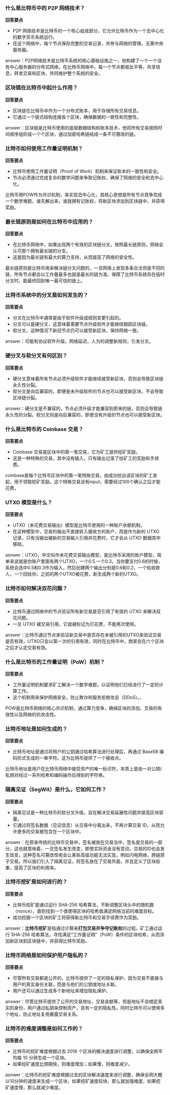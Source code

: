 
### 什么是比特币中的 P2P 网络技术？

**回答要点**

- P2P 网络技术是比特币的一个核心组成部分，它允许比特币作为一个去中心化的数字货币系统运行。
- 在这个网络中，每个节点保存完整的交易记录，并参与网络的管理，无需中央服务器。

answer：P2P网络技术是比特币系统的核心基础设施之一，他构建了一个一个没有中心服务器的分布式网络，在比特币网络中，每一个节点都彼此平等，共享信息，转发交易和区块，共同维护整个系统的安全。

### 区块链在比特币中起什么作用？

**回答要点**

- 区块链在比特币中作为一个分布式账本，用于存储所有交易信息。
- 它通过一个链式结构连接各个区块，确保数据的一致性和完整性。

answer：区块链是比特币使用的底层数据结构和账本技术，他将所有交易按照时间顺序组织成一个个区块，通过加密哈希链结成一条不可篡改的链。

### 比特币如何使用工作量证明机制？

**回答要点**

- 比特币使用工作量证明（Proof of Work）机制来保证账本的一致性和安全。
- 节点必须通过完成复杂的数学问题来争取记账权，确保了网络的安全和去中心化。

比特币用POW作为共识机制，来实现去中心化，其核心思想是所有节点竞争完成一个数学难题，谁先解出来，谁就拥有记账权，将新区快添加到区块链中，并获得奖励。

### 最长链原则是如何在比特币中应用的？

**回答要点**

- 在比特币网络中，如果出现两个有效的区块链分叉，按照最长链原则，网络会认可那个拥有最长链的分支。
- 这是因为最长链有最大的算力支持，从而提高了网络的安全性。

最长链原则是比特币用来解决链分叉问题的，一旦网络上发现多条合法但是不同的链，所有节点都会以工作量最多也就是最长的链为准。保障了比特币系统存在临时分叉时，能最终回到唯一最可信的链上。

### 比特币系统中的分叉是如何发生的？

**回答要点**

- 分叉在比特币中通常是由于软件升级或规则变更引起的。
- 分叉可以是硬分叉，这意味着需要节点升级软件才能继续跟踪区块链。
- 软分叉，这种情况下新旧节点仍可以接受新区块，保持网络一致。

answer：可能有协议软件升级，网络延迟，人为的调整新规则，引发分叉。

### 硬分叉与软分叉有何区别？

**回答要点**

- 硬分叉意味着所有节点必须升级软件才能继续接受新区块，否则会导致区块链永久性分裂。
- 软分叉是向后兼容的，即便是未升级软件的节点也可以接受新区块，不会导致区块链分裂。

answer：硬分叉是不兼容的，节点必须升级才能兼容到原来的链，否则会导致链永久性的分裂。软分叉则是向后兼容的，即使没有升级的节点也可以接受新区快。

### 什么是比特币的 Coinbase 交易？

**回答要点**

- Coinbase 交易是区块中的第一笔交易，它为矿工提供挖矿奖励。
- 这是一种特殊的交易，其中没有输入，只有输出记录了给矿工的奖励和手续费。

coinbase是每个比特币区块中的第一笔特殊交易，由成功挖出该区块的矿工发起，用于领取挖矿奖励。这个特殊交易没有input，需要经过100个确认之后才能花费。

### UTXO 模型是什么？

**回答要点**

- UTXO（未花费交易输出）模型是比特币使用的一种账户余额机制。
- 在这种模型中，交易的输出不直接转入接收方的账户，而是作为新的 UTXO 记录，只有当输出被新的交易输入引用并花费时，它才会从 UTXO 数据库中移除。

asnwer：UTXO，中文叫作未花费交易输出模型，是比特币采用的账户模型，简单来说就是你账户里面有两个UTXO，一个0.5.一个0.3，当你要支付0.6的时候，系统会选中0.5和0.3作为输入，然后创建两个输出分别是0.6和0.2，一个给收款人，一个回给你，之前的两个UTXO被花费，新生成两个新的UTXO。

### 比特币如何解决双花问题？

**回答要点**

- 比特币通过网络中的节点验证所有新交易是否引用了有效的 UTXO 来解决双花问题。
- 一旦 UTXO 被交易引用，它就被标记为已花费，不能再次使用。

answer：比特币通过节点来验证新交易中是否存在未被引用的UTXO来验证交易是否有效，UTXO只会以第一次的引用有效，同时在比特币中，商家会在六个区块之后才认定交易有效。

### 什么是比特币的工作量证明（PoW）机制？

**回答要点**

- 工作量证明机制要求矿工解决一个数学难题，以证明他们已经进行了一定的计算工作。
- 这个机制用来保护网络安全，防止欺诈和服务拒绝攻击（DDoS）。、

POW是比特币网络的核心共识机制，通过算力竞争，确保区块的添加、交易的有效性以及网络的抗攻击性。

### 比特币地址是如何生成的？

**回答要点**

- 比特币地址是通过将用户的公钥通过哈希算法进行处理后，再通过 Base58 编码形式生成的一串字符。这为比特币提供了一个接收点。

比特币地址是用户在比特币网络中接受资产的唯一标识符，本质上是由一对公钥/私钥对经过一系列哈希和编码操作后得到的字符串。

### 隔离见证（SegWit）是什么，它如何工作？

**回答要点**

- 隔离见证是一种比特币的软分叉升级，旨在解决交易延展性问题并提高区块容量。
- 它通过将签名数据（见证信息）从交易中分离出来，不再计算交易 ID，从而允许更多的交易被包含在一个区块中。

answer：在原来传统的比特币交易中，签名被放在交易当中，签名是交易的一部分，这也就意味着，一旦签名发生改变，即使实际资金没有变动，交易的ID也会发生改变，这种签名可篡改性呢会让某些高级功能无法实现，例如闪电网络，跨链原子交易。所以我们引入了隔离见证，将签名放在了交易外面，并且定义了区块权重，提高了区块的利用率。

### 比特币挖矿是如何进行的？

**回答要点**

- 比特币挖矿是通过运行 SHA-256 哈希算法，不断调整区块头中的随机数（nonce），直到找到一个值使得区块的哈希值满足网络当前的难度目标。
- 成功挖掘一个区块的矿工将获得新比特币和交易手续费作为奖励。 

answer：**比特币挖矿**是指通过计算来**打包交易并争夺记账权**的过程。矿工通过运行 SHA-256 哈希算法，寻找满足“工作量证明”（PoW）条件的区块哈希，从而添加新区块到区块链中，并获得比特币奖励。

### 比特币网络是如何保护用户隐私的？

**回答要点**

- 尽管所有交易都是公开的，比特币提供了一定的隐私保护，因为交易不直接与用户的真实身份关联，而是与他们的公钥或地址关联。
- 用户还可以通过生成多个新地址来增加隐私保护。

answer：尽管比特币提供了公开的交易地址，交易金额等，但是地址不会绑定真实的身份，用户通过私钥来控制资产，具有一定的隐私性。同时比特币可以使用多个地址，防止地址复用暴露交易关系。

### 比特币的难度调整是如何工作的？

**回答要点**

- 比特币的挖矿难度根据过去 2016 个区块的解决速度进行调整，以确保全网平均每 10 分钟生成一个区块。
- 如果挖矿速度比预期快，则难度增加；如果慢，则难度减少。

asnwer：比特币的挖矿难度根据过去的区块解决速度来进行调整，确保全网大概以10分钟的速度来生成一个区块，如果挖矿速度较快，那么就加强难度，如果挖矿速度慢，那么就减少难度。
